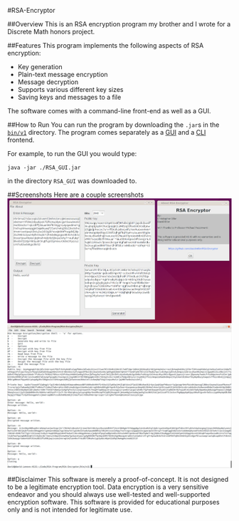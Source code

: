 #RSA-Encryptor

##Overview
This is an RSA encryption program my brother and I wrote for a Discrete Math honors project.

##Features
This program implements the following aspects of RSA encryption:

* Key generation
* Plain-text message encryption
* Message decryption
* Supports various different key sizes
* Saving keys and messages to a file

The software comes with a command-line front-end as well as a GUI.

##How to Run
You can run the program by downloading the `.jar`s in the [`bin/v1`](bin/v1) directory. The program comes separately as a [GUI](bin/v1/RSA_GUI.jar) and a [CLI](bin/v1/RSA_CLI.jar) frontend. 

For example, to run the GUI you would type:

    java -jar ./RSA_GUI.jar

in the directory `RSA_GUI` was downloaded to.

##Screenshots
Here are a couple screenshots
![GUI](Screenshots/RSA-screenshot.png)
![CLI](Screenshots/cli-screenshot.png)


##Disclaimer
This software is merely a proof-of-concept. It is not designed to be a legitimate encryption tool. Data encryption is a very sensitive endeavor and you should always use well-tested and well-supported encryption software. This software is provided for educational purposes only and is not intended for legitimate use.
